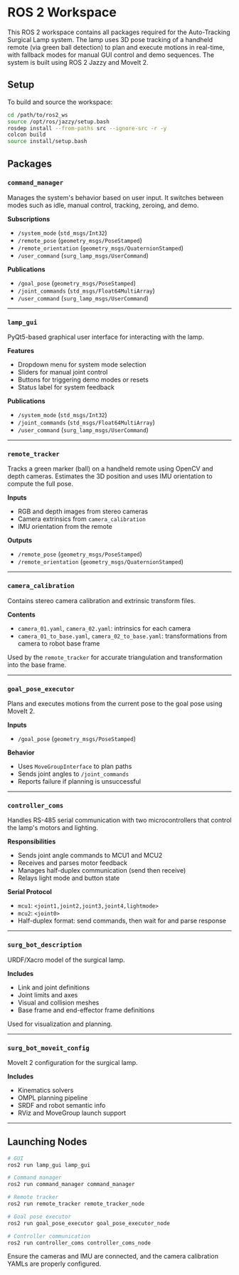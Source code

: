 # ROS 2 Workspace

This ROS 2 workspace contains all packages required for the Auto-Tracking Surgical Lamp system. The lamp uses 3D pose tracking of a handheld remote (via green ball detection) to plan and execute motions in real-time, with fallback modes for manual GUI control and demo sequences. The system is built using ROS 2 Jazzy and MoveIt 2.

## Setup

To build and source the workspace:

```bash
cd /path/to/ros2_ws
source /opt/ros/jazzy/setup.bash
rosdep install --from-paths src --ignore-src -r -y
colcon build
source install/setup.bash
```

## Packages

### `command_manager`

Manages the system's behavior based on user input. It switches between modes such as idle, manual control, tracking, zeroing, and demo.

**Subscriptions**
- `/system_mode` (`std_msgs/Int32`)
- `/remote_pose` (`geometry_msgs/PoseStamped`)
- `/remote_orientation` (`geometry_msgs/QuaternionStamped`)
- `/user_command` (`surg_lamp_msgs/UserCommand`)

**Publications**
- `/goal_pose` (`geometry_msgs/PoseStamped`)
- `/joint_commands` (`std_msgs/Float64MultiArray`)
- `/user_command` (`surg_lamp_msgs/UserCommand`)

---

### `lamp_gui`

PyQt5-based graphical user interface for interacting with the lamp.

**Features**
- Dropdown menu for system mode selection
- Sliders for manual joint control
- Buttons for triggering demo modes or resets
- Status label for system feedback

**Publications**
- `/system_mode` (`std_msgs/Int32`)
- `/joint_commands` (`std_msgs/Float64MultiArray`)
- `/user_command` (`surg_lamp_msgs/UserCommand`)

---

### `remote_tracker`

Tracks a green marker (ball) on a handheld remote using OpenCV and depth cameras. Estimates the 3D position and uses IMU orientation to compute the full pose.

**Inputs**
- RGB and depth images from stereo cameras
- Camera extrinsics from `camera_calibration`
- IMU orientation from the remote

**Outputs**
- `/remote_pose` (`geometry_msgs/PoseStamped`)
- `/remote_orientation` (`geometry_msgs/QuaternionStamped`)

---

### `camera_calibration`

Contains stereo camera calibration and extrinsic transform files.

**Contents**
- `camera_01.yaml`, `camera_02.yaml`: intrinsics for each camera
- `camera_01_to_base.yaml`, `camera_02_to_base.yaml`: transformations from camera to robot base frame

Used by the `remote_tracker` for accurate triangulation and transformation into the base frame.

---

### `goal_pose_executor`

Plans and executes motions from the current pose to the goal pose using MoveIt 2.

**Inputs**
- `/goal_pose` (`geometry_msgs/PoseStamped`)

**Behavior**
- Uses `MoveGroupInterface` to plan paths
- Sends joint angles to `/joint_commands`
- Reports failure if planning is unsuccessful

---

### `controller_coms`

Handles RS-485 serial communication with two microcontrollers that control the lamp's motors and lighting.

**Responsibilities**
- Sends joint angle commands to MCU1 and MCU2
- Receives and parses motor feedback
- Manages half-duplex communication (send then receive)
- Relays light mode and button state

**Serial Protocol**
- `mcu1`: `<joint1,joint2,joint3,joint4,lightmode>`
- `mcu2`: `<joint0>`
- Half-duplex format: send commands, then wait for and parse response

---

### `surg_bot_description`

URDF/Xacro model of the surgical lamp.

**Includes**
- Link and joint definitions
- Joint limits and axes
- Visual and collision meshes
- Base frame and end-effector frame definitions

Used for visualization and planning.

---

### `surg_bot_moveit_config`

MoveIt 2 configuration for the surgical lamp.

**Includes**
- Kinematics solvers
- OMPL planning pipeline
- SRDF and robot semantic info
- RViz and MoveGroup launch support

---

## Launching Nodes

```bash
# GUI
ros2 run lamp_gui lamp_gui

# Command manager
ros2 run command_manager command_manager

# Remote tracker
ros2 run remote_tracker remote_tracker_node

# Goal pose executor
ros2 run goal_pose_executor goal_pose_executor_node

# Controller communication
ros2 run controller_coms controller_coms_node
```

Ensure the cameras and IMU are connected, and the camera calibration YAMLs are properly configured.
